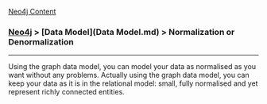 

[Neo4j Content](../Neo4j.md)

### [Neo4j](../Neo4j.md) > [Data Model](Data Model.md) > Normalization or Denormalization
___

Using the graph data model, you can model your data as normalised as you want without any problems. Actually using the graph data model, you can keep your data as it is in the relational model: small, fully normalised and yet represent richly connected entities.